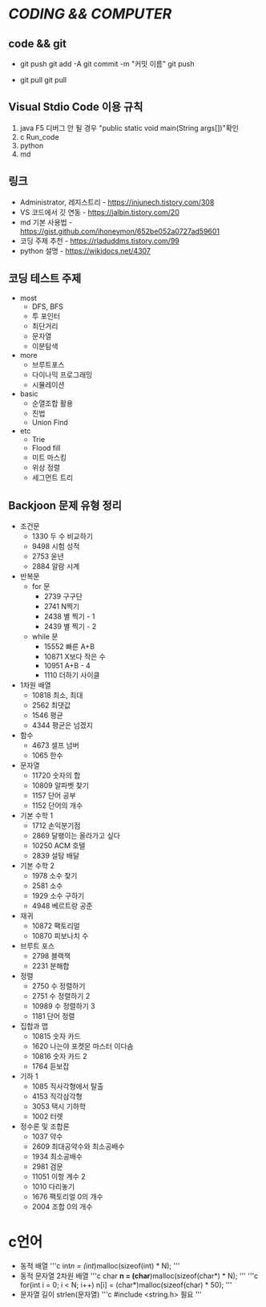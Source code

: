 *CODING && COMPUTER*
==================

## code && git

* git push
    git add -A
    git commit -m "커밋 이름"
    git push

* git pull
    git pull

## Visual Stdio Code 이용 규칙

1. java     F5          디버그 안 될 경우 "public static void main(String args[])"확인
2. c        Run_code
3. python
4. md

## 링크

* Administrator, 레지스트리 - <https://injunech.tistory.com/308>
* VS 코드에서 깃 연동 - <https://jalbin.tistory.com/20>
* md 기본 사용법 - <https://gist.github.com/ihoneymon/652be052a0727ad59601>
* 코딩 주제 추천 - <https://rladuddms.tistory.com/99>
* python 설명 - <https://wikidocs.net/4307>

## 코딩 테스트 주제

* most
    * DFS, BFS
    * 투 포인터
    * 최단거리
    * 문자열
    * 이분탐색
* more
    * 브루트포스
    * 다이나믹 프로그래밍
    * 시뮬레이션
* basic
    * 순열조합 활용
    * 진법
    * Union Find
* etc
    * Trie
    * Flood fill
    * 미트 마스킹
    * 위상 정렬
    * 세그먼트 트리

## Backjoon 문제 유형 정리

* 조건문
    * 1330  두 수 비교하기
    * 9498  시험 성적
    * 2753  윤년
    * 2884  알람 시계
* 반복문
    * for 문
        * 2739  구구단
        * 2741  N찍기
        * 2438  별 찍기 - 1
        * 2439  별 찍기 - 2
    * while 문
        * 15552 빠른 A+B
        * 10871 X보다 작은 수
        * 10951 A+B - 4
        * 1110  더하기 사이클
* 1차원 배열
    * 10818 최소, 최대
    * 2562  최댓값
    * 1546  평균
    * 4344  평균은 넘겠지
* 함수
    * 4673  셀프 넘버
    * 1065  한수
* 문자열
    * 11720 숫자의 합
    * 10809 알파벳 찾기
    * 1157  단어 공부
    * 1152  단어의 개수
* 기본 수학 1
    * 1712  손익분기점
    * 2869  달팽이는 올라가고 싶다
    * 10250 ACM 호텔
    * 2839  설탕 배달
* 기본 수학 2
    * 1978  소수 찾기
    * 2581  소수
    * 1929  소수 구하기
    * 4948  베르트랑 공준
* 재귀
    * 10872 팩토리얼
    * 10870 피보나치 수 
* 브루트 포스
    * 2798  블랙잭
    * 2231  분해합
* 정렬
    * 2750  수 정렬하기
    * 2751  수 정렬하기 2
    * 10989 수 정렬하기 3
    * 1181  단어 정렬
* 집합과 맵
    * 10815 숫자 카드
    * 1620  나는야 포켓몬 마스터 이다솜
    * 10816 숫자 카드 2
    * 1764  듣보잡
* 기하 1
    * 1085  직사각형에서 탈출
    * 4153  직각삼각형
    * 3053  택시 기하학
    * 1002  터렛
* 정수론 및 조합론
    * 1037  약수
    * 2609  최대공약수와 최소공배수
    * 1934  최소공배수
    * 2981  검문
    * 11051 이항 계수 2
    * 1010  다리놓기
    * 1676  팩토리얼 0의 개수
    * 2004  조합 0의 개수
    
# c언어

* 동적 배열
    '''c
    int*n = (int*)malloc(sizeof(int) * N);
    '''
* 동적 문자열 2차원 배열
    '''c
    char **n = (char**)malloc(sizeof(char*) * N);
    '''
    '''c
    for(int i = 0; i < N; i++)
        n[i] = (char*)malloc(sizeof(char) * 50);
    '''
* 문자열 길이
    strlen(문자열)
    '''c
    #include <string.h> 필요
    '''

